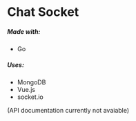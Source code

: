 **Chat Socket**
===

##### Made with:
- Go

##### Uses:
- MongoDB 
- Vue.js
- socket.io

(API documentation currently not avaiable)
